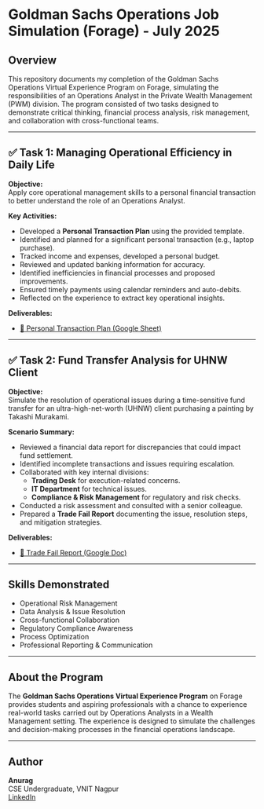# Goldman Sachs Operations Job Simulation (Forage) - July 2025

## Overview
This repository documents my completion of the Goldman Sachs Operations Virtual Experience Program on Forage, simulating the responsibilities of an Operations Analyst in the Private Wealth Management (PWM) division. The program consisted of two tasks designed to demonstrate critical thinking, financial process analysis, risk management, and collaboration with cross-functional teams.

---

## ✅ Task 1: Managing Operational Efficiency in Daily Life

**Objective:**  
Apply core operational management skills to a personal financial transaction to better understand the role of an Operations Analyst.

**Key Activities:**
- Developed a **Personal Transaction Plan** using the provided template.
- Identified and planned for a significant personal transaction (e.g., laptop purchase).
- Tracked income and expenses, developed a personal budget.
- Reviewed and updated banking information for accuracy.
- Identified inefficiencies in financial processes and proposed improvements.
- Ensured timely payments using calendar reminders and auto-debits.
- Reflected on the experience to extract key operational insights.

**Deliverables:**
- [📄 Personal Transaction Plan (Google Sheet)](https://docs.google.com/spreadsheets/d/1vdRiIb3b7K4GK9j2MX6KVO_CB_37J0kt/edit?usp=sharing&ouid=109346915235299844519&rtpof=true&sd=true)

---

## ✅ Task 2: Fund Transfer Analysis for UHNW Client

**Objective:**  
Simulate the resolution of operational issues during a time-sensitive fund transfer for an ultra-high-net-worth (UHNW) client purchasing a painting by Takashi Murakami.

**Scenario Summary:**
- Reviewed a financial data report for discrepancies that could impact fund settlement.
- Identified incomplete transactions and issues requiring escalation.
- Collaborated with key internal divisions:
  - **Trading Desk** for execution-related concerns.
  - **IT Department** for technical issues.
  - **Compliance & Risk Management** for regulatory and risk checks.
- Conducted a risk assessment and consulted with a senior colleague.
- Prepared a **Trade Fail Report** documenting the issue, resolution steps, and mitigation strategies.

**Deliverables:**
- [📄 Trade Fail Report (Google Doc)](https://docs.google.com/document/d/11-lH8py-3JgFHgD-R9OPi5GfxmYrHiRy/edit?usp=sharing&ouid=109346915235299844519&rtpof=true&sd=true)

---

## Skills Demonstrated
- Operational Risk Management  
- Data Analysis & Issue Resolution  
- Cross-functional Collaboration  
- Regulatory Compliance Awareness  
- Process Optimization  
- Professional Reporting & Communication

---

## About the Program
The **Goldman Sachs Operations Virtual Experience Program** on Forage provides students and aspiring professionals with a chance to experience real-world tasks carried out by Operations Analysts in a Wealth Management setting. The experience is designed to simulate the challenges and decision-making processes in the financial operations landscape.

---

## Author
**Anurag**  
CSE Undergraduate, VNIT Nagpur  
[LinkedIn](http://www.linkedin.com/in/anurag-marda-b39492297)

